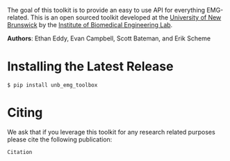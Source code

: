 The goal of this toolkit is to provide an easy to use API for everything EMG-related. This is an open sourced toolkit developed at the [University of New Brunswick](https://www.unb.ca/) by the [Institute of Biomedical Engineering Lab](https://www.unb.ca/ibme/).

**Authors**: Ethan Eddy, Evan Campbell, Scott Bateman, and Erik Scheme

# Installing the Latest Release
```
$ pip install unb_emg_toolbox
```

# Citing
We ask that if you leverage this toolkit for any research related purposes please cite the following publication:
```
Citation
```

